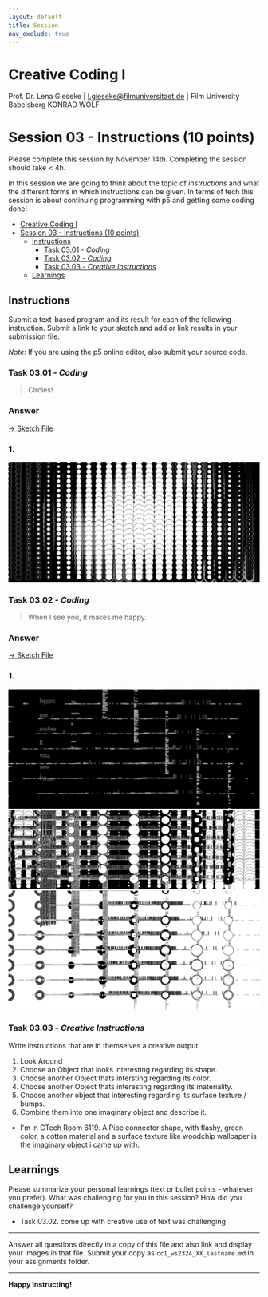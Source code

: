 ```yaml
---
layout: default
title: Session
nav_exclude: true
---
```



# Creative Coding I

Prof. Dr. Lena Gieseke \| l.gieseke@filmuniversitaet.de  \| Film University Babelsberg KONRAD WOLF
  


# Session 03 - Instructions (10 points)

Please complete this session by November 14th. Completing the session should take < 4h.  

In this session we are going to think about the topic of *instructions* and what the different forms in which instructions can be given. In terms of tech this session is about continuing programming with p5 and getting some coding done!

* [Creative Coding I](#creative-coding-i)
* [Session 03 - Instructions (10 points)](#session-03---instructions-10-points)
    * [Instructions](#instructions)
        * [Task 03.01 - *Coding*](#task-0301---coding)
        * [Task 03.02 - *Coding*](#task-0302---coding)
        * [Task 03.03 - *Creative Instructions*](#task-0303---creative-instructions)
    * [Learnings](#learnings)



## Instructions

Submit a text-based program and its result for each of the following instruction. Submit a link to your sketch and add or link results in your submission file.
  
*Note*: If you are using the p5 online editor, also submit your source code.

### Task 03.01 - *Coding*

> Circles!

### Answer

[-> Sketch File](main/sketch.js)

### 1.
![image 01](circles.png)


### Task 03.02 - *Coding*

> When I see you, it makes me happy.

<!-- 
Seeing you makes me happy.
It makes me happy to see you.
Seeing you is happiness.
 -->

 ### Answer

[-> Sketch File](main/sketch.js)

### 1.
![image 02](happytext.png) 
![image 03](happycircles.png) 
![image 04](happycircles2.png) 


### Task 03.03 - *Creative Instructions*

Write instructions that are in themselves a creative output.

1. Look Around
2. Choose an Object that looks interesting regarding its shape.
3. Choose another Object thats intersting regarding its color. 
4. Choose another Object thats interesting regarding its materiality.
5. Choose another object that interesting regarding its surface texture / bumps.
6. Combine them into one imaginary object and describe it. 

- I'm in CTech Room 6119. A Pipe connector shape, with flashy, green color, a cotton material and a surface texture like woodchip wallpaper is the imaginary object i came up with.



## Learnings

Please summarize your personal learnings (text or bullet points - whatever you prefer). What was challenging for you in this session? How did you challenge yourself?

- Task 03.02. come up with creative use of text was challenging
---

Answer all questions directly in a copy of this file and also link and display your images in that file. Submit your copy as `cc1_ws2324_XX_lastname.md` in your assignments folder.

---


**Happy Instructing!**
